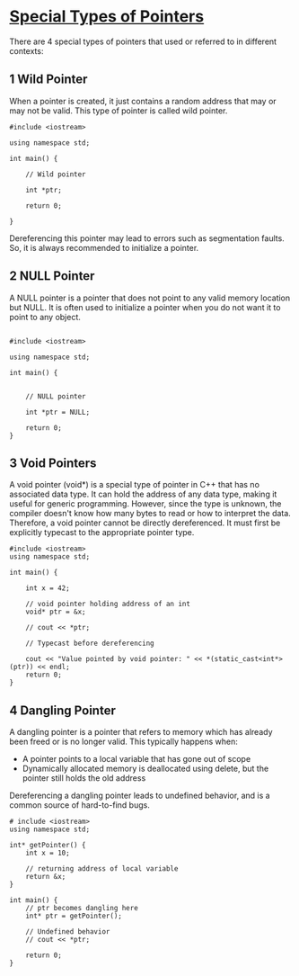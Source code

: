 # [Special Types of Pointers](https://www.geeksforgeeks.org/cpp/cpp-pointers/)

There are 4 special types of pointers that used or referred to in different contexts:

## 1 Wild Pointer

When a pointer is created, it just contains a random address that may or may not be valid. This type of pointer is called wild pointer.

```
#include <iostream>

using namespace std;

int main() {

    // Wild pointer

    int *ptr;

    return 0;

}
```

Dereferencing this pointer may lead to errors such as segmentation faults. So, it is always recommended to initialize a pointer.

## 2 NULL Pointer

A NULL pointer is a pointer that does not point to any valid memory location but NULL. It is often used to initialize a pointer when you do not want it to point to any object.

```

#include <iostream>

using namespace std;

int main() {
    

    // NULL pointer

    int *ptr = NULL;
    
    return 0;
}
```

## 3 Void Pointers

A void pointer (void*) is a special type of pointer in C++ that has no associated data type. It can hold the address of any data type, making it useful for generic programming. However, since the type is unknown, the compiler doesn't know how many bytes to read or how to interpret the data. Therefore, a void pointer cannot be directly dereferenced. It must first be explicitly typecast to the appropriate pointer type.

```
#include <iostream>
using namespace std;

int main() {

    int x = 42;
    
    // void pointer holding address of an int
    void* ptr = &x; 

    // cout << *ptr; 

    // Typecast before dereferencing

    cout << "Value pointed by void pointer: " << *(static_cast<int*>(ptr)) << endl;
    return 0;
}
```

## 4 Dangling Pointer

A dangling pointer is a pointer that refers to memory which has already been freed or is no longer valid. This typically happens when:

- A pointer points to a local variable that has gone out of scope
- Dynamically allocated memory is deallocated using delete, but the pointer still holds the old address

Dereferencing a dangling pointer leads to undefined behavior, and is a common source of hard-to-find bugs.

```
# include <iostream>
using namespace std;

int* getPointer() {
    int x = 10;
    
    // returning address of local variable
    return &x; 
}

int main() {
    // ptr becomes dangling here
    int* ptr = getPointer(); 
    
    // Undefined behavior
    // cout << *ptr; 

    return 0;
}
```

